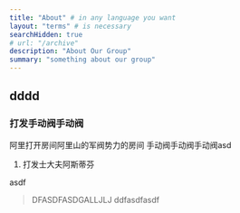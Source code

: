 ```yaml
---
title: "About" # in any language you want
layout: "terms" # is necessary
searchHidden: true
# url: "/archive"
description: "About Our Group"
summary: "something about our group"
---
```


## dddd
### 打发手动阀手动阀
阿里打开房间阿里山的军阀势力的房间
手动阀手动阀手动阀asd

1. 打发士大夫阿斯蒂芬

asdf

> DFASDFASDGALLJLJ
ddfasdfasdf
